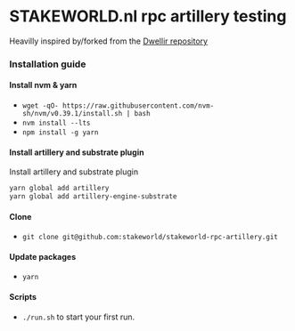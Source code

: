 # STAKEWORLD.nl rpc artillery testing
Heavilly inspired by/forked from the [Dwellir repository](https://github.com/dwellir-public/artillery-engine-substrate)

### Installation guide

#### Install nvm & yarn
* `wget -qO- https://raw.githubusercontent.com/nvm-sh/nvm/v0.39.1/install.sh | bash`
* `nvm install --lts`
* `npm install -g yarn`

#### Install artillery and substrate plugin
Install artillery and substrate plugin
```sh
yarn global add artillery
yarn global add artillery-engine-substrate
```

#### Clone
* `git clone git@github.com:stakeworld/stakeworld-rpc-artillery.git`

#### Update packages
* `yarn`

#### Scripts
* `./run.sh` to start your first run.
